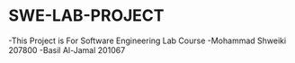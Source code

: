 # SWE-LAB-PROJECT
-This Project is For Software Engineering Lab Course
-Mohammad Shweiki 207800 
-Basil Al-Jamal 201067
